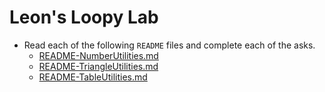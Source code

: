 # Leon's Loopy Lab
* Read each of the following `README` files and complete each of the asks.
    * [README-NumberUtilities.md](./README-NumberUtilities.md)
    * [README-TriangleUtilities.md](./README-TriangleUtilities.md)
    * [README-TableUtilities.md](./README-TableUtilities.md)





















